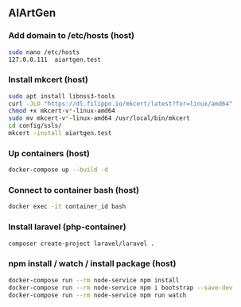 ## AIArtGen

### Add domain to /etc/hosts (host)

```bash
sudo nano /etc/hosts
127.0.0.111  aiartgen.test
```

### Install mkcert (host)

```bash
sudo apt install libnss3-tools
curl -JLO "https://dl.filippo.io/mkcert/latest?for=linux/amd64"
chmod +x mkcert-v*-linux-amd64
sudo mv mkcert-v*-linux-amd64 /usr/local/bin/mkcert
cd config/ssls/
mkcert -install aiartgen.test
```

### Up containers (host)

```bash
docker-compose up --build -d
```

### Connect to container bash (host)

```bash
docker exec -it container_id bash
```

### Install laravel (php-container)

```bash
composer create-project laravel/laravel .
```

### npm install / watch / install package (host)

```bash
docker-compose run --rm node-service npm install
docker-compose run --rm node-service npm i bootstrap --save-dev
docker-compose run --rm node-service npm run watch
```
